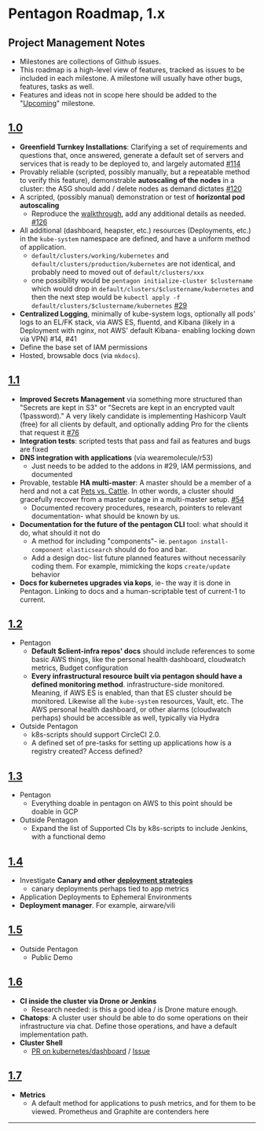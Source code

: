 # Pentagon Roadmap, 1.x

## Project Management Notes
- Milestones are collections of Github issues.
- This roadmap is a high-level view of features, tracked as issues to be included in each milestone. A milestone will usually have other bugs, features, tasks as well.
- Features and ideas not in scope here should be added to the "[Upcoming](https://github.com/reactiveops/pentagon/milestone/5)" milestone.

## [1.0](https://github.com/reactiveops/pentagon/milestone/1)
- **Greenfield Turnkey Installations**: Clarifying a set of requirements and questions that, once answered, generate a default set of servers and services that is ready to be deployed to, and largely automated [#114](https://github.com/reactiveops/pentagon/issues/114)
- Provably reliable (scripted, possibly manually, but a repeatable method to verify this feature), demonstrable **autoscaling of the nodes** in a cluster: the ASG should add / delete nodes as demand dictates [#120](https://github.com/reactiveops/pentagon/pull/120)
- A scripted, (possibly manual) demonstration or test of **horizontal pod autoscaling**
    - Reproduce the [walkthrough](https://kubernetes.io/docs/user-guide/horizontal-pod-autoscaling/walkthrough/), add any additional details as needed. [#126](https://github.com/reactiveops/pentagon/pull/126)
- All additional (dashboard, heapster, etc.) resources (Deployments, etc.) in the `kube-system` namespace are defined, and have a uniform method of application.
    - `default/clusters/working/kubernetes`  and `default/clusters/production/kubernetes` are not identical, and probably need to moved out of `default/clusters/xxx`
    - one possibility would be `pentagon initialize-cluster $clustername` which would drop in `default/clusters/$clustername/kubernetes`  and then the next step would be `kubectl apply -f default/clusters/$clustername/kubernetes` [#29](https://github.com/reactiveops/pentagon/issues/29)
- **Centralized Logging**, minimally of kube-system logs, optionally all pods' logs to an EL/FK stack, via AWS ES, fluentd, and Kibana (likely in a Deployment with nginx, not AWS' default Kibana- enabling locking down via VPN) #14, #41
- Define the base set of IAM permissions
- Hosted, browsable docs (via `mkdocs`).

## [1.1](https://github.com/reactiveops/pentagon/milestone/3)
- **Improved Secrets Management** via something more structured than "Secrets are kept in S3" or "Secrets are kept in an encrypted vault (1password)." A very likely candidate is implementing Hashicorp Vault (free) for all clients by default, and optionally adding Pro for the clients that request it [#76](https://github.com/reactiveops/pentagon/issues/76)
- **Integration tests**: scripted tests that pass and fail as features and bugs are fixed
- **DNS integration with applications** (via wearemolecule/r53)
    - Just needs to be added to the addons in #29, IAM permissions, and documented
- Provable, testable **HA multi-master**: A master should be a member of a herd and not a cat [Pets vs. Cattle](https://www.slideshare.net/randybias/the-history-of-pets-vs-cattle-and-using-it-properly). In other words, a cluster should gracefully recover from a master outage in a multi-master setup. [#54](https://github.com/reactiveops/pentagon/issues/54)
    - Documented recovery procedures, research, pointers to relevant documentation- what should be known by us.
- **Documentation for the future of the pentagon CLI** tool: what should it do, what should it not do
    - A method for including "components"- ie. `pentagon install-component elasticsearch` should do foo and bar.
    - Add a design doc- list future planned features without necessarily coding them. For example, mimicking the kops `create/update` behavior
- **Docs for kubernetes upgrades via kops**, ie- the way it is done in Pentagon. Linking to docs and a human-scriptable test of current-1 to current.

## [1.2](https://github.com/reactiveops/pentagon/milestone/6)
- Pentagon
    - **Default $client-infra repos' docs** should include references to some basic AWS things, like the personal health dashboard, cloudwatch metrics, Budget configuration
    - **Every infrastructural resource built via pentagon should have a defined monitoring method**. infrastructure-side monitored. Meaning, if AWS ES is enabled, than that ES cluster should be monitored. Likewise all the `kube-system` resources, Vault, etc. The AWS personal health dashboard, or other alarms (cloudwatch perhaps) should be accessible as well, typically via Hydra
- Outside Pentagon
    - k8s-scripts should support CircleCI 2.0.
    - A defined set of pre-tasks for setting up applications how is a registry created?  Access defined?

## [1.3](https://github.com/reactiveops/pentagon/milestone/7)
- Pentagon
    - Everything doable in pentagon on AWS to this point should be doable in GCP
- Outside Pentagon
    - Expand the list of Supported CIs by k8s-scripts to include Jenkins, with a functional demo

## [1.4](https://github.com/reactiveops/pentagon/milestone/8)
- Investigate **Canary and other** [**deployment strategies**](https://kubernetes.io/docs/user-guide/deployments/#strategy)
    - canary deployments perhaps tied to app metrics
- Application Deployments to Ephemeral Environments
- **Deployment manager**. For example, airware/vili

## [1.5](https://github.com/reactiveops/pentagon/milestone/9)
- Outside Pentagon
    - Public Demo

## [1.6](https://github.com/reactiveops/pentagon/milestone/10)
- **CI inside the cluster via Drone or Jenkins**
    - Research needed: is this a good idea / is Drone mature enough.
- **Chatops**: A cluster user should be able to do some operations on their infrastructure via chat. Define those operations, and have a default implementation path.
- **Cluster Shell**
    - [PR on kubernetes/dashboard](https://github.com/kubernetes/dashboard/pull/1455) / [Issue](https://github.com/kubernetes/dashboard/issues/1345)

## [1.7](https://github.com/reactiveops/pentagon/milestone/11)
- **Metrics**
    - A default method for applications to push metrics, and for them to be viewed. Prometheus and Graphite are contenders here

---
